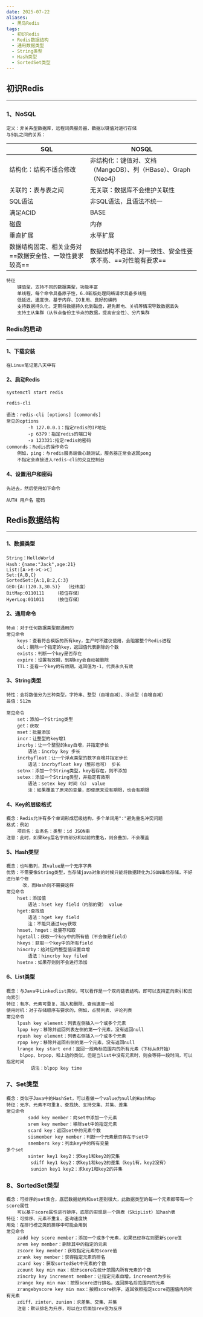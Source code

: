 ```yaml
---
date: 2025-07-22
aliases:
  - 黑马Redis
tags:
  - 初识Redis
  - Redis数据结构
  - 通用数据类型
  - String类型
  - Hash类型
  - SortedSet类型
---
```

## 初识Redis
---
### 1、NoSQL
	定义：非关系型数据库，远程词典服务器，数据以键值对进行存储
	与SQL之间的关系：

| SQL                           | NOSQL                                      |
| ----------------------------- | ------------------------------------------ |
| 结构化：结构不适合修改                   | 非结构化：键值对、文档（MangoDB）、列（HBase）、Graph（Neo4j） |
| 关联的：表与表之间                     | 无关联：数据库不会维护关联性                             |
| SQL语法                         | 非SQL语法，且语法不统一                              |
| 满足ACID                        | BASE                                       |
| 磁盘                            | 内存                                         |
| 垂直扩展                          | 水平扩展                                       |
| 数据结构固定、相关业务对==数据安全性、一致性要求较高== | 数据结构不稳定、对一致性、安全性要求不高、==对性能有要求==            |
	特征
		键值型，支持不同的数据类型，功能丰富
		单线程，每个命令具备原子性，6.0新版处理网络请求具备多线程
		低延迟、速度快，基于内存、IO复用、良好的编码
		支持数据持久化，定期将数据持久化到磁盘，避免断电、关机等情况导致数据丢失
		支持主从集群（从节点备份主节点的数据，提高安全性）、分片集群

### Redis的启动
---
#### 1、下载安装
	在Linux笔记第八天中有

#### 2、启动Redis
```shell
systemctl start redis

redis-cli
```
	语法：redis-cli [options] [commonds]
	常见的options
			-h 127.0.0.1：指定redis的IP地址
			-p 6379：指定redis的端口号
			-a 123321:指定redis的密码
	commonds：Redis的操作命令
		例如，ping：与redis服务端做心跳测试，服务器正常会返回pong
		不指定会直接进入redis-cli的交互控制台

#### 4、设置用户和密码
	先进去，然后使用如下命令
```shell
AUTH 用户名 密码
```



## Redis数据结构
---
#### 1、数据类型
	String：HelloWorld
	Hash：{name:"Jack",age:21}
	List:[A->B->C->C]
	Set:{A,B,C}
	SortedSet:{A:1,B:2,C:3}
	GEO:{A:(120.3,30.5)}  （经纬度）
	BitMap:0110111    （按位存储）
	HyerLog:011011    （按位存储）

#### 2、通用命令
	特点：对于任何数据类型都通用的
	常见命令
		keys：查看符合模版的所有key，生产时不建议使用，会阻塞整个Redis进程
		del：删除一个指定的key，返回值代表删除的个数
		exists：判断一个key是否存在
		expire：设置有效期，到期key会自动被删除
		TTL：查看一个key的有效期，返回值为-1，代表永久有效
#### 3、String类型
	特性：会将数值分为三种类型，字符串、整型（自增自减）、浮点型（自增自减）
	最值：512m

	常见命令
		set：添加一个String类型
		get：获取
		mset：批量添加
		incr：让整型的key增1
		incrby：让一个整型的key自增，并指定步长
			语法：incrby key 步长
		incrbyfloat：让一个浮点类型的数字自增并指定步长
			语法：incrbyfloat key（整形也可） 步长
		setnx：添加一个String类型，key若存在，则不添加
		setex：添加一个String类型，并指定有效期
			语法：setex key 时间（s） value
			注：如果覆盖了原来的变量，即使原来没有期限，也会有期限

#### 4、Key的层级格式
	概念：Redis允许有多个单词形成层级结构，多个单词用":"避免重名冲突问题
	格式：例如
		项目名：业务名：类型：id JSON串
	注意：此时，如果key层名字由部分和以前的重名，则会叠加，不会覆盖

#### 5、Hash类型
	概念：也叫散列，其value是一个无序字典
	优势：不需要像String类型，当存储java对象的时候只能将数据转化为JSON串后存储，不好进行单个修
	      改，而Hash则不需要这样
	常见命令
		hset：添加值
			语法：hset key field（内部的键） value
		hget:查找值
			语法：hget key field
			注：不能只通过key获取
		hmset、hmget：批量存和取
		hgetall：获取一个key中的所有值（不会像是field）
		hkeys：获取一个key中的所有field
		hincrby：给对应的整型值设置自增
			语法：hincrby key filed
		hsetnx：如果存则则不会进行添加
#### 6、List类型
	概念：与Java中Linkedlist类似，可以看作是一个双向链表结构。即可以支持正向索引和反向索引
	特征：有序、元素可重复、插入和删除、查询速度一般
	使用时机：对于存储顺序有要求的，例如，点赞列表、评论列表
	常见命令
		lpush key element：列表左侧插入一个或多个元素
		lpop key：移除并返回列表左侧的第一个元素，没有返回null
		rpush key element：列表右侧插入一个或多个元素
		rpop key：移除并返回右侧的第一个元素，没有返回null
		lrange key start end：返回一段角标范围内的所有元素（下标从0开始）
		 blpop、brpop，和上边的类似，但是当list中没有元素时，则会等待一段时间，可以指定时间
			 语法：blpop key time

### 7、Set类型
	概念：类似于Java中的HashSet，可以看做一个value为null的HashMap
	特征：无序、元素不可重复、查找快、支持交集、并集、差集
	常见命令
		    sadd key member：向set中添加一个元素
			srem key member：移除set中的指定元素
			scard key：返回set中的元素个数
			sismember key member：判断一个元素是否存在于set中
			smembers key：列出key中的所有变量
	多个set
			sinter key1 key2：求key1和key2的交集
			 sdiff key1 key2：求key1和key2的差集（key1有，key2没有）
			 sunion key1 key2：求key1和key2的并集

### 8、SortedSet类型
	概念：可排序的set集合，底层数据结构和set差别很大，此数据类型的每一个元素都带有一个score属性
		可以基于score属性进行排序，底层的实现是一个跳表（SkipList）加hash表
	特征：可排序、元素不重复、查询速度快
	用处：在排行榜之类的排序中可能会用到
	常见命令
		zadd key score member：添加一个或多个元素，如果已经存在则更新score值
		arem key member：删除其中的指定的元素
		zscore key member：获取指定元素的score值
		zrank key member：获得指定元素的排名
		zcard key：获取sortedSet中元素的个数
		zcount key min max：统计score在统计范围内所有元素的个数
		zincrby key increment member：让指定元素自增，increment为步长
		zrange key min max：按照score进行排名，返回排名后范围内的元素
		zrangebyscore key min max：按照score排序，返回依照指定score范围值内的所有元素
		zdiff、zinter、zunion：求差集、交集、并集
		注意：默认排名为升序，可以在z后面加rev变为反序



